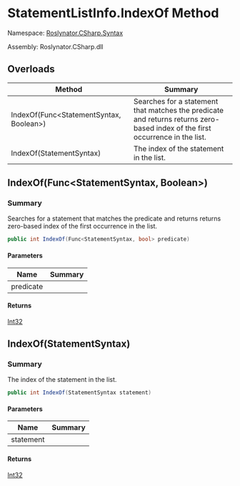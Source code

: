 # StatementListInfo\.IndexOf Method

Namespace: [Roslynator.CSharp.Syntax](../../README.md)

Assembly: Roslynator\.CSharp\.dll

## Overloads

| Method | Summary |
| ------ | ------- |
| IndexOf\(Func\<StatementSyntax, Boolean>\) | Searches for a statement that matches the predicate and returns returns zero\-based index of the first occurrence in the list\. |
| IndexOf\(StatementSyntax\) | The index of the statement in the list\. |

## IndexOf\(Func\<StatementSyntax, Boolean>\)

### Summary

Searches for a statement that matches the predicate and returns returns zero\-based index of the first occurrence in the list\.

```csharp
public int IndexOf(Func<StatementSyntax, bool> predicate)
```

#### Parameters

| Name | Summary |
| ---- | ------- |
| predicate | |

#### Returns

[Int32](https://docs.microsoft.com/en-us/dotnet/api/system.int32)

## IndexOf\(StatementSyntax\)

### Summary

The index of the statement in the list\.

```csharp
public int IndexOf(StatementSyntax statement)
```

#### Parameters

| Name | Summary |
| ---- | ------- |
| statement | |

#### Returns

[Int32](https://docs.microsoft.com/en-us/dotnet/api/system.int32)

